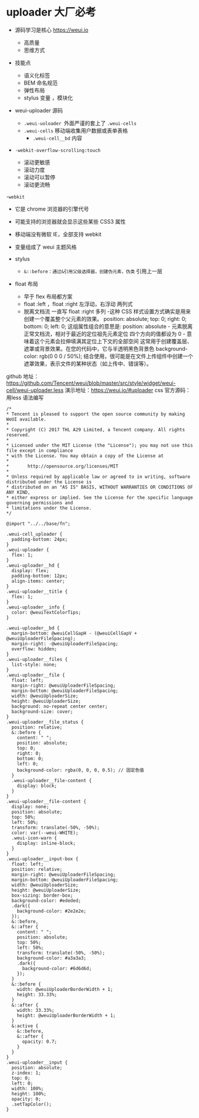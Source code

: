 # uploader 大厂必考

- 源码学习是核心 https://weui.io

  - 高质量
  - 思维方式

- 技能点

  - 语义化标签
  - BEM 命名规范
  - 弹性布局
  - stylus 变量 ，模块化

- weui-uploader 源码

  - `.weui-uoloader `外面严谨的套上了
    `.weui-cells`
  - `.weui-cells` 移动端收集用户数据或表单表格
    - `.weui-cell__bd` 内容

- `-webkit-overflow-scrolling:touch`
  - 滚动更敏感
  - 滚动力度
  - 滚动可以暂停
  - 滚动更流畅

-`webkit`

- 它是 chrome 浏览器的引擎代号
- 可能支持的浏览器就会显示这些某些 CSS3 属性
- 移动端没有微软 IE，全部支持 webkit

- 变量组成了 weui 主题风格

- stylus

  - `&::before：通过&引用父级选择器，创建伪元素，伪类` 引用上一层

- float 布局
  - 早于 flex 布局都方案
  - float :left ，float :right 左浮动，右浮动 两列式
  - 脱离文档流
    一直写 float :right 多列 -这种 CSS 样式设置方式确实是用来创建一个覆盖整个父元素的效果。
    position: absolute; top: 0; right: 0; bottom: 0; left: 0; 这组属性组合的意思是:
    position: absolute - 元素脱离正常文档流，相对于最近的定位祖先元素定位
    四个方向的值都设为 0 - 意味着这个元素会拉伸填满其定位上下文的全部空间
    这常用于创建覆盖层、遮罩或背景效果。在您的代码中，它与半透明黑色背景色 background-color: rgb(0 0 0 / 50%); 结合使用，很可能是在文件上传组件中创建一个遮罩效果，表示文件的某种状态（如上传中、错误等）。

github 地址：https://github.com/Tencent/weui/blob/master/src/style/widget/weui-cell/weui-uploader.less
演示地址：https://weui.io/#uploader
css 官方源码：用less 语法编写
```less
/*
* Tencent is pleased to support the open source community by making WeUI available.
* 
* Copyright (C) 2017 THL A29 Limited, a Tencent company. All rights reserved.
* 
* Licensed under the MIT License (the "License"); you may not use this file except in compliance
* with the License. You may obtain a copy of the License at
* 
*       http://opensource.org/licenses/MIT
* 
* Unless required by applicable law or agreed to in writing, software distributed under the License is
* distributed on an "AS IS" BASIS, WITHOUT WARRANTIES OR CONDITIONS OF ANY KIND,
* either express or implied. See the License for the specific language governing permissions and
* limitations under the License.
*/

@import "../../base/fn";

.weui-cell_uploader {
  padding-bottom: 24px;
}
.weui-uploader {
  flex: 1;
}
.weui-uploader__hd {
  display: flex;
  padding-bottom: 12px;
  align-items: center;
}
.weui-uploader__title {
  flex: 1;
}
.weui-uploader__info {
  color: @weuiTextColorTips;
}

.weui-uploader__bd {
  margin-bottom: @weuiCellGapH - (@weuiCellGapV + @weuiUploaderFileSpacing);
  margin-right: -@weuiUploaderFileSpacing;
  overflow: hidden;
}
.weui-uploader__files {
  list-style: none;
}
.weui-uploader__file {
  float: left;
  margin-right: @weuiUploaderFileSpacing;
  margin-bottom: @weuiUploaderFileSpacing;
  width: @weuiUploaderSize;
  height: @weuiUploaderSize;
  background: no-repeat center center;
  background-size: cover;
}
.weui-uploader__file_status {
  position: relative;
  &::before {
    content: " ";
    position: absolute;
    top: 0;
    right: 0;
    bottom: 0;
    left: 0;
    background-color: rgba(0, 0, 0, 0.5); // 固定色值
  }
  .weui-uploader__file-content {
    display: block;
  }
}
.weui-uploader__file-content {
  display: none;
  position: absolute;
  top: 50%;
  left: 50%;
  transform: translate(-50%, -50%);
  color: var(--weui-WHITE);
  .weui-icon-warn {
    display: inline-block;
  }
}
.weui-uploader__input-box {
  float: left;
  position: relative;
  margin-right: @weuiUploaderFileSpacing;
  margin-bottom: @weuiUploaderFileSpacing;
  width: @weuiUploaderSize;
  height: @weuiUploaderSize;
  box-sizing: border-box;
  background-color: #ededed;
  .dark({
    background-color: #2e2e2e;
  });
  &::before,
  &::after {
    content: " ";
    position: absolute;
    top: 50%;
    left: 50%;
    transform: translate(-50%, -50%);
    background-color: #a3a3a3;
    .dark({
      background-color: #6d6d6d;
    });
  }
  &::before {
    width: @weuiUploaderBorderWidth + 1;
    height: 33.33%;
  }
  &::after {
    width: 33.33%;
    height: @weuiUploaderBorderWidth + 1;
  }
  &:active {
    &::before,
    &::after {
      opacity: 0.7;
    }
  }
}
.weui-uploader__input {
  position: absolute;
  z-index: 1;
  top: 0;
  left: 0;
  width: 100%;
  height: 100%;
  opacity: 0;
  .setTapColor();
}
```
